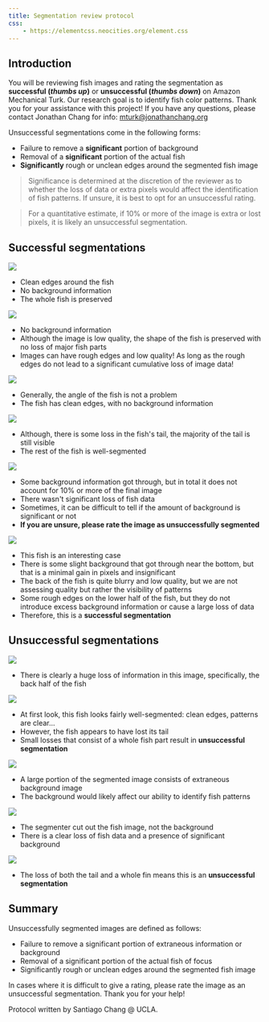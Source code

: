 ```yaml
---
title: Segmentation review protocol
css:
    - https://elementcss.neocities.org/element.css
---
```


## Introduction

You will be reviewing fish images and rating the segmentation as **successful (*thumbs up*)** or **unsuccessful (*thumbs down*)** on Amazon Mechanical Turk. Our research goal is to identify fish color patterns. Thank you for your assistance with this project! If you have any questions, please contact Jonathan Chang for info: [mturk@jonathanchang.org](mailto:mturk@jonathanchang.org?subject=fishturking%20inquiry)

Unsuccessful segmentations come in the following forms:

* Failure to remove a **significant** portion of background
* Removal of a **significant** portion of the actual fish
* **Significantly** rough or unclean edges around the segmented fish image

> Significance is determined at the discretion of the reviewer as to whether the loss of data or extra pixels would affect the identification of fish patterns. If unsure, it is best to opt for an unsuccessful rating.

> For a quantitative estimate, if 10% or more of the image is extra or lost pixels, it is likely an unsuccessful segmentation.

## Successful segmentations

![](1.png)

* Clean edges around the fish
* No background information
* The whole fish is preserved

![](2.png)

* No background information
* Although the image is low quality, the shape of the fish is preserved with no loss of major fish parts
* Images can have rough edges and low quality! As long as the rough edges do not lead to a significant cumulative loss of image data!

![](3.png)

* Generally, the angle of the fish is not a problem
* The fish has clean edges, with no background information

![](4.png)

* Although, there is some loss in the fish's tail, the majority of the tail is still visible
* The rest of the fish is well-segmented

![](5.png)

* Some background information got through, but in total it does not account for 10% or more of the final image
* There wasn't significant loss of fish data
* Sometimes, it can be difficult to tell if the amount of background is significant or not
* **If you are unsure, please rate the image as unsuccessfully segmented**

![](6.png)

* This fish is an interesting case
* There is some slight background that got through near the bottom, but that is a minimal gain in pixels and insignificant
* The back of the fish is quite blurry and low quality, but we are not assessing quality but rather the visibility of patterns
* Some rough edges on the lower half of the fish, but they do not introduce excess background information or cause a large loss of data
* Therefore, this is a **successful segmentation**

## Unsuccessful segmentations

![](7.png)

* There is clearly a huge loss of information in this image, specifically, the back half of the fish

![](8.png)

* At first look, this fish looks fairly well-segmented: clean edges, patterns are clear...
* However, the fish appears to have lost its tail
* Small losses that consist of a whole fish part result in **unsuccessful segmentation**

![](9.png)

* A large portion of the segmented image consists of extraneous background image
* The background would likely affect our ability to identify fish patterns

![](10.png)

* The segmenter cut out the fish image, not the background
* There is a clear loss of fish data and a presence of significant background

![](11.png)

* The loss of both the tail and a whole fin means this is an **unsuccessful segmentation**

## Summary

Unsuccessfully segmented images are defined as follows:

* Failure to remove a significant portion of extraneous information or background
* Removal of a significant portion of the actual fish of focus
* Significantly rough or unclean edges around the segmented fish image

In cases where it is difficult to give a rating, please rate the image as an unsuccessful segmentation. Thank you for your help!

Protocol written by Santiago Chang @ UCLA.
